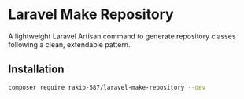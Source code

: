 # Laravel Make Repository

A lightweight Laravel Artisan command to generate repository classes following a clean, extendable pattern.

## Installation

```bash
composer require rakib-587/laravel-make-repository --dev
